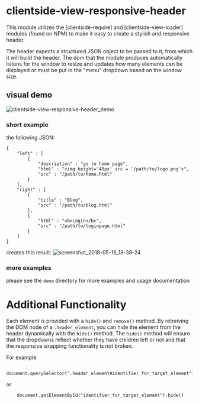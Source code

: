 # clientside-view-responsive-header

This module utilizes the [clientside-require] and [clientside-view-loader] modules (found on NPM) to make it easy to create a stylish and responsive header.

The header expects a structured JSON object to be passed to it, from which it will build the header. The dom that the module produces automatically listens for the window to resize and updates how many elements can be displayed or must be put in the "menu" dropdown based on the window size.

## visual demo
![clientside-view-responsive-header_demo](https://user-images.githubusercontent.com/10381896/40132891-0fcd49d0-590c-11e8-9dfd-7a46f65e5739.gif)

### short example
the following JSON:
```
{
    "left" : [
        {
            "description" : "go to home page",
            "html" : "<img height='40px' src = '/path/to/logo.png'>",
            "src" : "/path/to/home.html"
        }
    ],
    "right" : [
        {
            "title" : "Blog",
            "src" : "/path/to/blog.html"
        },
        {
            "html" : "<b>Login</b>",
            "src" : "/path/to/loginpage.html"
        }
    ]
}

```  
creates this result:
![screenshot_2018-05-16_13-38-24](https://user-images.githubusercontent.com/10381896/40133676-703cd4fa-590e-11e8-9571-a81ed00d314d.png)


### more examples
please see the `demo` directory for more examples and usage documentation

# Additional Functionality
Each element is provided with a `hide()` and `remove()` method. By retreiving the DOM node of a `.header_element`, you can hide the element from the header dynamically with the `hide()` method. The `hide()` method will ensure that the dropdowns reflect whether they have children left or not and that the responsive wrapping functionality is not broken.  

For example:

```
    document.querySelector(".header_element#identifier_for_target_element").hide();
```
or
```
    document.getElementById("identifier_for_target_element").hide()
```
